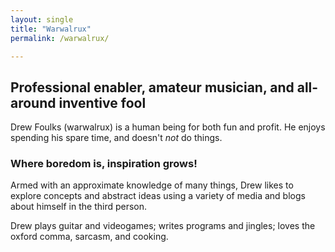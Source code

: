 ```yaml
---
layout: single
title: "Warwalrux"
permalink: /warwalrux/

---
```


## Professional enabler, amateur musician, and all-around inventive fool

Drew Foulks (warwalrux) is a human being for both fun and profit. He enjoys spending his spare time, and doesn't _not_ do things.


### Where boredom is, inspiration grows!

Armed with an approximate knowledge of many things, Drew likes to explore concepts and abstract ideas using a variety of media and blogs about himself in the third person.

Drew plays guitar and videogames; writes programs and jingles; loves the oxford comma, sarcasm, and cooking.
